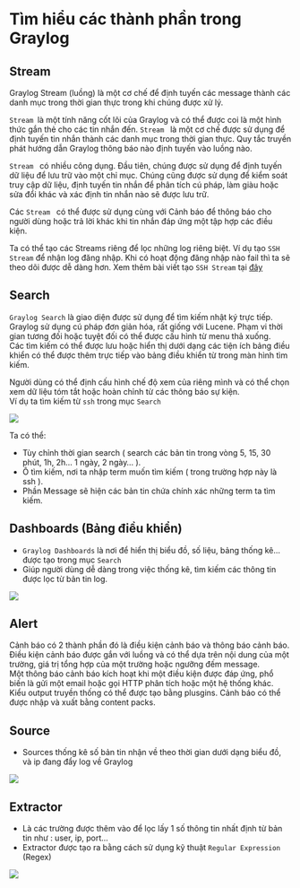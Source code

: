 # Tìm hiểu các thành phần trong Graylog  

## Stream  
 Graylog Stream (luồng) là một cơ chế để định tuyến các message thành các danh mục trong thời gian thực trong khi chúng được xử lý. 

`Stream `là một tính năng cốt lõi của Graylog và có thể được coi là một hình thức gắn thẻ cho các tin nhắn đến. `Stream ` là một cơ chế được sử dụng để định tuyến tin nhắn thành các danh mục trong thời gian thực. Quy tắc truyền phát hướng dẫn Graylog thông báo nào định tuyến vào luồng nào.

`Stream ` có nhiều công dụng. Đầu tiên, chúng được sử dụng để định tuyến dữ liệu để lưu trữ vào một chỉ mục. Chúng cũng được sử dụng để kiểm soát truy cập dữ liệu, định tuyến tin nhắn để phân tích cú pháp, làm giàu hoặc sửa đổi khác và xác định tin nhắn nào sẽ được lưu trữ.

Các `Stream ` có thể được sử dụng cùng với Cảnh báo để thông báo cho người dùng hoặc trả lời khác khi tin nhắn đáp ứng một tập hợp các điều kiện.   

Ta có thể tạo các Streams riêng để lọc những log riêng biệt. Ví dụ tạo `SSH Stream` để nhận log đăng nhập. Khi có hoạt động đăng nhập nào fail thì ta sẽ theo dõi được dễ dàng hơn. Xem thêm bài viết tạo `SSH Stream` tại [đây](https://github.com/ngahong/Thuc-tap-Nhan-Hoa/blob/master/Linux/Log/Sidecar/SSH-streams.md)

## Search  
`Graylog Search` là giao diện được sử dụng để tìm kiếm nhật ký trực tiếp. Graylog sử dụng cú pháp đơn giản hóa, rất giống với Lucene. Phạm vi thời gian tương đối hoặc tuyệt đối có thể được cấu hình từ menu thả xuống.   
Các tìm kiếm có thể được lưu hoặc hiển thị dưới dạng các tiện ích bảng điều khiển có thể được thêm trực tiếp vào bảng điều khiển từ trong màn hình tìm kiếm.

Người dùng có thể định cấu hình chế độ xem của riêng mình và có thể chọn xem dữ liệu tóm tắt hoặc hoàn chỉnh từ các thông báo sự kiện.  
Ví dụ ta tìm kiếm từ `ssh` trong mục `Search` 

<img src="https://i.imgur.com/O1Grxkj.png">  

Ta có thể:  
- Tùy chỉnh thời gian search ( search các bản tin trong vòng 5, 15, 30 phút, 1h, 2h… 1 ngày, 2 ngày… ).  
- Ô tìm kiếm, nơi ta nhập term muốn tìm kiếm ( trong trường hợp này là ssh ).  
- Phần Message sẽ hiện các bản tin chứa chính xác những term ta tìm kiếm.  

## Dashboards (Bảng điều khiển)  
- `Graylog Dashboards` là nơi để hiển thị biểu đồ, số liệu, bảng thống kê... được tạo trong mục `Search`  
- Giúp người dùng dễ dàng trong việc thống kê, tìm kiếm các thông tin được lọc từ bản tin log.  

<img src="https://i.imgur.com/wdXYyIc.png">

## Alert  
Cảnh báo có 2 thành phần đó là điều kiện cảnh báo và thông báo cảnh báo. Điều kiện cảnh báo được gắn với luồng và có thể dựa trên nội dung của một trường, giá trị tổng hợp của một trường hoặc ngưỡng đếm message.  
Một thông báo cảnh báo kích hoạt khi một điều kiện được đáp ứng, phổ biến là gửi một email hoặc gọi HTTP phân tích hoặc một hệ thống khác.  
Kiểu output truyền thống có thể được tạo bằng plusgins. Cảnh báo có thể được nhập và xuất bằng content packs.  

## Source  

- Sources thống kê số bản tin nhận về theo thời gian dưới dạng biểu đồ, và ip đang đẩy log về Graylog

<img src="https://i.imgur.com/3EZPmCR.png">  

## Extractor  
- Là các trường được thêm vào để lọc lấy 1 số thông tin nhất định từ bản tin như : user, ip, port...  
- Extractor được tạo ra bằng cách sử dụng kỹ thuật `Regular Expression` (Regex)  

<img src="https://i.imgur.com/UYhrx9y.png">  


